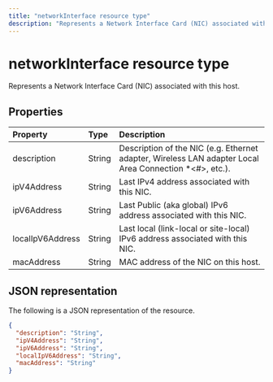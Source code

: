 ---title: "networkInterface resource type"description: "Represents a Network Interface Card (NIC) associated with this host."---# networkInterface resource type

Represents a Network Interface Card (NIC) associated with this host.

## Properties

| Property   | Type |Description|
|:---------------|:--------|:----------|
|description|String|Description of the NIC (e.g. Ethernet adapter, Wireless LAN adapter Local Area Connection *<#>, etc.).|
|ipV4Address|String|Last IPv4 address associated with this NIC.|
|ipV6Address|String|Last Public (aka global) IPv6 address associated with this NIC.|
|localIpV6Address|String|Last local (link-local or site-local) IPv6 address associated with this NIC.|
|macAddress|String|MAC address of the NIC on this host.|

## JSON representation

The following is a JSON representation of the resource.

<!-- {
  "blockType": "resource",
  "optionalProperties": [

  ],
  "@odata.type": "microsoft.graph.networkInterface"
}-->

```json
{
  "description": "String",
  "ipV4Address": "String",
  "ipV6Address": "String",
  "localIpV6Address": "String",
  "macAddress": "String"
}

```

<!-- uuid: 8fcb5dbc-d5aa-4681-8e31-b001d5168d79
2015-10-25 14:57:30 UTC -->
<!-- {
  "type": "#page.annotation",
  "description": "networkInterface resource",
  "keywords": "",
  "section": "documentation",
  "tocPath": ""
}-->